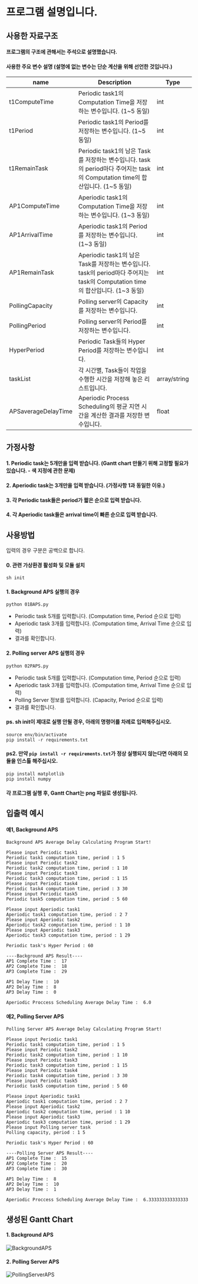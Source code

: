# 프로그램 설명입니다.

## 사용한 자료구조
#### 프로그램의 구조에 관해서는 주석으로 설명했습니다.
#### 사용한 주요 변수 설명 (설명에 없는 변수는 단순 계산을 위해 선언한 것입니다.)
| name | Description                                                      | Type           |
| --------- | ---------------------------------------------------------------- | -------------- |
| t1ComputeTime | Periodic task1의 Computation Time을 저장하는 변수입니다. (1~5 동일) | int | -      | 
| t1Period | Periodic task1의 Period를 저장하는 변수입니다. (1~5 동일) | int         |
| t1RemainTask | Periodic task1의 남은 Task를 저장하는 변수입니다. task의 period마다 주어지는 task의 Computation time의 합산입니다. (1~5 동일) | int |
| AP1ComputeTime | Aperiodic task1의 Computation Time을 저장하는 변수입니다. (1~3 동일) | int | -      | 
| AP1ArrivalTime | Aperiodic task1의 Period를 저장하는 변수입니다. (1~3 동일) | int         |
| AP1RemainTask | Aperiodic task1의 남은 Task를 저장하는 변수입니다. task의 period마다 주어지는 task의 Computation time의 합산입니다. (1~3 동일) | int |
| PollingCapacity | Polling server의 Capacity를 저장하는 변수입니다. | int |
| PollingPeriod | Polling server의 Period를 저장하는 변수입니다. | int |
| HyperPeriod | Periodic Task들의 Hyper Period를 저장하는 변수입니다. | int |
| taskList | 각 시간별, Task들이 작업을 수행한 시간을 저장해 놓은 리스트입니다.  | array/string |
| APSaverageDelayTime | Aperiodic Process Scheduling의 평균 지연 시간을 계산한 결과를 저장한 변수입니다.  | float |




## 가정사항
#### 1. Periodic task는 5개만을 입력 받습니다. (Gantt chart 만들기 위해 고정할 필요가 있습니다. - 색 지정에 관한 문제)
#### 2. Aperiodic task는 3개만을 입력 받습니다. (가정사항 1과 동일한 이유.)
#### 3. 각 Periodic task들은 period가 짧은 순으로 입력 받습니다.
#### 4. 각 Aperiodic task들은 arrival time이 빠른 순으로 입력 받습니다.

## 사용방법
입력의 경우 구분은 공백으로 합니다.
#### 0. 관련 가상환경 활성화 및 모듈 설치 
```sh init```
#### 1. Background APS 실행의 경우 
```python 01BAPS.py```
- Periodic task 5개를 입력합니다. (Computation time, Period 순으로 입력)
- Aperiodic task 3개를 입력합니다. (Computation time, Arrival Time 순으로 입력)
- 결과를 확인합니다.
#### 2. Polling server APS 실행의 경우
```python 02PAPS.py```
- Periodic task 5개를 입력합니다. (Computation time, Period 순으로 입력) 
- Aperiodic task 3개를 입력합니다. (Computation time, Arrival Time 순으로 입력)
- Polling Server 정보를 입력합니다. (Capacity, Period 순으로 입력)
- 결과를 확인합니다.
#### ps. sh init이 제대로 실행 안될 경우, 아래의 명령어를 차례로 입력해주십시오.
```
source env/bin/activate
pip install -r requirements.txt
```
#### ps2. 만약 ```pip install -r requirements.txt```가 정상 실행되지 않는다면 아래의 모듈을 인스톨 해주십시오.
```
pip install matplotlib
pip install numpy
```
#### 각 프로그램 실행 후, Gantt Chart는 png 파일로 생성됩니다.

## 입출력 예시
#### 예1, Background APS 
```
Background APS Average Delay Calculating Program Start! 

Please input Periodic task1
Periodic task1 computation time, period : 1 5
Please input Periodic task2
Periodic task2 computation time, period : 1 10
Please input Periodic task3
Periodic task3 computation time, period : 1 15
Please input Periodic task4
Periodic task4 computation time, period : 3 30
Please input Periodic task5
Periodic task5 computation time, period : 5 60

Please input Aperiodic task1
Aperiodic task1 computation time, period : 2 7
Please input Aperiodic task2
Aperiodic task2 computation time, period : 1 10
Please input Aperiodic task3
Aperiodic task3 computation time, period : 1 29

Periodic task's Hyper Period : 60

----Background APS Result----
AP1 Complete Time :  17
AP2 Complete Time :  18
AP3 Complete Time :  29

AP1 Delay Time :  10
AP2 Delay Time :  8
AP3 Delay Time :  0

Aperiodic Proccess Scheduling Average Delay Time :  6.0
```

#### 예2, Polling Server APS
```
Polling Server APS Average Delay Calculating Program Start! 

Please input Periodic task1
Periodic task1 computation time, period : 1 5
Please input Periodic task2
Periodic task2 computation time, period : 1 10
Please input Periodic task3
Periodic task3 computation time, period : 1 15
Please input Periodic task4
Periodic task4 computation time, period : 3 30
Please input Periodic task5
Periodic task5 computation time, period : 5 60

Please input Aperiodic task1
Aperiodic task1 computation time, period : 2 7
Please input Aperiodic task2
Aperiodic task2 computation time, period : 1 10
Please input Aperiodic task3
Aperiodic task3 computation time, period : 1 29
Please input Polling server task
Polling capacity, period : 1 5

Periodic task's Hyper Period : 60

----Polling Server APS Result----
AP1 Complete Time :  15
AP2 Complete Time :  20
AP3 Complete Time :  30

AP1 Delay Time :  8
AP2 Delay Time :  10
AP3 Delay Time :  1

Aperiodic Proccess Scheduling Average Delay Time :  6.333333333333333
``` 

## 생성된 Gantt Chart
#### 1. Background APS
![BackgroundAPS](https://user-images.githubusercontent.com/30404630/81063590-16545e80-8f13-11ea-8694-b8e2c64188c5.png)
#### 2. Polling Server APS
![PollingServerAPS](https://user-images.githubusercontent.com/30404630/81063595-17858b80-8f13-11ea-88c0-a297ffd9475d.png)